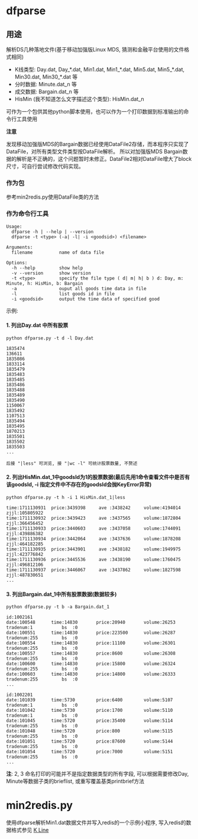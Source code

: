 # dfparse

## 用途

解析DS几种落地文件(基于移动加强版Linux MDS, 猜测和金融平台使用的文件格式相同)

- K线类型: Day.dat, Day_\*.dat, Min1.dat, Min1_\*.dat, Min5.dat, Min5_\*.dat, Min30.dat, Min30_\*.dat 等
- 分时数据: Minute.dat_n 等
- 成交数据: Bargain.dat_n 等
- HisMin (我不知道怎么文字描述这个类型): HisMin.dat_n

可作为一个包供其他python脚本使用，也可以作为一个打印数据到标准输出的命令行工具使用

__注意__

发现移动加强版MDS的Bargain数据已经使用DataFile2存储，而本程序只实现了DataFile，对所有类型文件类型按DataFile解析。
所以对加强版MDS Bargain数据的解析是不正确的，这个问题暂时未修正。DataFile2相对DataFile增大了block尺寸，可自行尝试修改代码实现。

### 作为包

参考min2redis.py使用DataFile类的方法

### 作为命令行工具

```
Usage:
  dfparse -h | --help | --version
  dfparse -t <type> (-a| -l| -i <goodsid>) <filename>

Arguments:
  filename          name of data file

Options:
  -h --help         show help
  -v --version      show version
  -t <type>         specify the file type ( d| m| h| b ) d: Day, m: Minute, h: HisMin, b: Bargain
  -a                ouput all goods time data in file
  -l                list goods id in file
  -i <goodsid>      output the time data of specified good

```

示例:

#### 1. 列出Day.dat 中所有股票

```
python dfparse.py -t d -l Day.dat

1835474
136611
1835086
1833114
1835479
1835483
1835485
1835486
1835488
1835489
1835490
1150067
1835492
1107513
1835494
1835495
1870213
1835501
1835502
1835503
...

后接 "|less" 可浏览, 接 "|wc -l" 可统计股票数量, 不赘述
```


#### 2. 列出HisMin.dat_1中goodsId为1的股票数据(最后先用1命令查看文件中是否有该goodsId, -i 指定文件中不存在的goodsId会抛KeyError异常)

```
python dfparse.py -t h -i 1 HisMin.dat_1|less

time:1711130931  price:3439398     ave :3438242     volume:4194014     zjjl:105805922
time:1711130932  price:3439423     ave :3437565     volume:1872804     zjjl:366456452
time:1711130933  price:3440603     ave :3437058     volume:1744091     zjjl:439886382
time:1711130934  price:3442064     ave :3437636     volume:1878208     zjjl:464182285
time:1711130935  price:3443901     ave :3438182     volume:1949975     zjjl:423776842
time:1711130936  price:3445536     ave :3438190     volume:1760475     zjjl:496812106
time:1711130937  price:3446067     ave :3437862     volume:1827598     zjjl:487830651
...
```

#### 3. 列出Bargain.dat_1中所有股票数据(数据较多)

```
python dfparse.py -t b -a Bargain.dat_1

id:1002161
date:100548      time:14830       price:20940       volume:26253       tradenum:1           bs  :0
date:100551      time:14830       price:223500      volume:26287       tradenum:255         bs  :0
date:100554      time:14830       price:11100       volume:26301       tradenum:255         bs  :0
date:100557      time:14830       price:8600        volume:26308       tradenum:255         bs  :0
date:100600      time:14830       price:15800       volume:26324       tradenum:255         bs  :0
date:100603      time:14830       price:14800       volume:26333       tradenum:255         bs  :0
...

id:1002201
date:101039      time:5730        price:6400        volume:5107        tradenum:1           bs  :0
date:101042      time:5730        price:1700        volume:5110        tradenum:1           bs  :0
date:101045      time:5720        price:35400       volume:5114        tradenum:255         bs  :0
date:101048      time:5720        price:800         volume:5115        tradenum:255         bs  :0
date:101051      time:5720        price:87600       volume:5144        tradenum:255         bs  :0
date:101054      time:5720        price:7000        volume:5151        tradenum:255         bs  :0
...
```

__注__: 2, 3 命名打印的可能并不是指定数据类型的所有字段, 可以根据需要修改Day, Minute等数据子类的brieflist, 或重写覆盖基类printbrief方法


# min2redis.py

使用dfparse解析Min1.dat数据文件并写入redis的一个示例小程序, 写入redis的数据格式参见 [K Line](http://git.emoney.cn/EMStockData/DataImporter/wikis/k-line)

